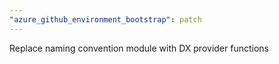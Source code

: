 ```yaml
---
"azure_github_environment_bootstrap": patch
---
```


Replace naming convention module with DX provider functions
